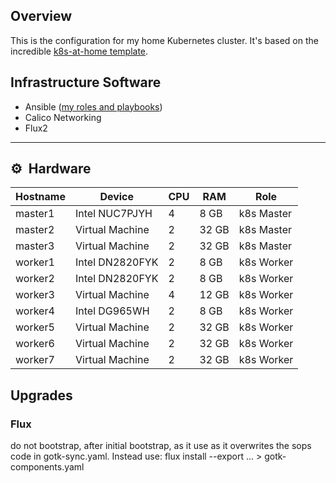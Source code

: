 ## Overview
This is the configuration for my home Kubernetes cluster. It's based on the incredible [k8s-at-home template](https://github.com/k8s-at-home/template-cluster-k3s).

## Infrastructure Software
* Ansible ([my roles and playbooks](https://github.com/rwlove/ansible))
* Calico Networking
* Flux2

---

## :gear:&nbsp; Hardware

| Hostname  | Device          | CPU | RAM    | Role       |
| --------- | --------------- | --- | ------ | ---------- |
| master1   | Intel NUC7PJYH  | 4   | 8  GB  | k8s Master |
| master2   | Virtual Machine | 2   | 32 GB  | k8s Master |
| master3   | Virtual Machine | 2   | 32 GB  | k8s Master |
| worker1   | Intel DN2820FYK | 2   | 8  GB  | k8s Worker |
| worker2   | Intel DN2820FYK | 2   | 8  GB  | k8s Worker |
| worker3   | Virtual Machine | 4   | 12 GB  | k8s Worker |
| worker4   | Intel DG965WH   | 2   | 8  GB  | k8s Worker |
| worker5   | Virtual Machine | 2   | 32 GB  | k8s Worker |
| worker6   | Virtual Machine | 2   | 32 GB  | k8s Worker |
| worker7   | Virtual Machine | 2   | 32 GB  | k8s Worker |

## Upgrades
### Flux
do not bootstrap, after initial bootstrap, as it use as it overwrites the sops code in gotk-sync.yaml. Instead use:
 flux install --export ... > gotk-components.yaml
